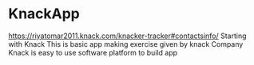 # KnackApp
https://riyatomar2011.knack.com/knacker-tracker#contactsinfo/
Starting with Knack
This is basic app making exercise given by knack Company
Knack is easy to use software platform to build app
